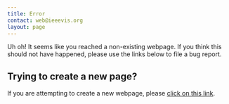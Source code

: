 ```yaml
---
title: Error
contact: web@ieeevis.org
layout: page
---
```


Uh oh! It seems like you reached a non-existing webpage. If you think this
should not have happened, please use the links below to file a bug
report.

## Trying to create a new page?

If you are attempting to create a new webpage, please
[click on this link](javascript:send_to_create_gh_flow_new()).

<script src="{{ '/error.js' | relative_url }}"></script>

